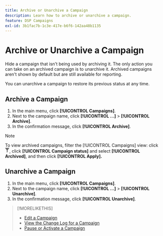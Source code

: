 ```yaml
---
title: Archive or Unarchive a Campaign
description: Learn how to archive or unarchive a campaign.
feature: DSP Campaigns
exl-id: 3b1fac7b-1c3e-417e-b6f6-142aa48b1135
---
```

# Archive or Unarchive a Campaign

Hide a campaign that isn't being used by archiving it. The only action you can take on an archived campaign is to unarchive it. Archived campaigns aren't shown by default but are still available for reporting.

You can unarchive a campaign to restore its previous status at any time.

## Archive a Campaign

1. In the main menu, click **[!UICONTROL Campaigns]**.
1. Next to the campaign name, click  **[!UICONTROL ...]** > **[!UICONTROL Archive]**.
1. In the confirmation message, click **[!UICONTROL Archive]**.

>[!NOTE]
>
>To view archived campaigns, filter the [!UICONTROL Campaigns] view: click ![Filter button](/help/dsp/assets/filter.png), click **[!UICONTROL Campaign status]** and select **[!UICONTROL Archived]**, and then click **[!UICONTROL Apply].**

## Unarchive a Campaign

1. In the main menu, click **[!UICONTROL Campaigns]**.
1. Next to the campaign name, click  **[!UICONTROL ...]** > **[!UICONTROL Unarchive]**.
1. In the confirmation message, click **[!UICONTROL Unarchive]**.

>[!MORELIKETHIS]
>
>* [Edit a Campaign](campaign-edit.md)
>* [View the Change Log for a Campaign](campaign-change-log.md)
>* [Pause or Activate a Campaign](campaign-pause-activate.md)
